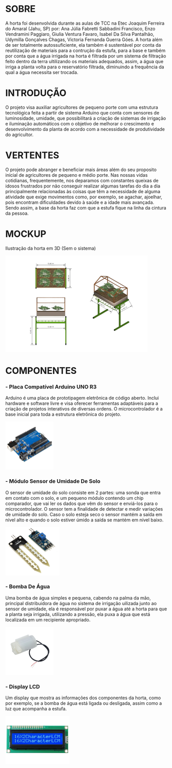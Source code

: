 # SOBRE
A horta foi desenvolvida durante as aulas de TCC na Etec Joaquim Ferreira do Amaral (Jahu, SP) por: Ana Júlia Fabretti Sabbadini Francisco, Enzo Vendramini Paggiaro, Giulia Ventura Favaro, Isabel Da Silva Pantalhão, Udymilla Gonçalves Chagas, Victoria Fernanda Guerra Góes. A horta além de ser totalmente autossuficiente, ela também é sustentável por conta da reutilização de materiais para a contrução da estufa, para a base e também por conta que a água irrigada na horta é filtrada por um sistema de filtração feito dentro da terra ultilizando os materiais adequados, assim, a água que irriga a planta volta para o reservatório filtrada, diminuindo a frequência da qual a água necessita ser trocada.

# INTRODUÇÃO
O projeto visa auxiliar agricultores de pequeno porte com uma estrutura tecnológica feita a partir de sistema Arduino que conta com sensores de luminosidade, umidade, que possibilitará a criação de sistemas de irrigação e iluminação automáticos com o objetivo de melhorar o crescimento e desenvolvimento da planta de acordo com a necessidade de produtividade do agricultor.

# VERTENTES
O projeto pode abranger e beneficiar mais áreas além do seu proposito inicial de agricultores de pequeno e médio porte. Nas nossas vidas cotidianas, frequentemente, nos deparamos com constantes queixas de idosos frustrados por não conseguir realizar algumas tarefas do dia a dia principalmente relacionadas às coisas que têm a necessidade de alguma atividade que exige movimentos como, por exemplo, se agachar, ajoelhar, pois encontram dificuldades devido à saúde e a idade mais avançada. Sendo assim, a base da horta faz com que a estufa fique na linha da cintura da pessoa.

# MOCKUP
Ilustração da horta em 3D (Sem o sistema)

<img src="https://github.com/enzoven/Horta-Inteligente/blob/main/Horta_Inteligente/images/mockups.png?raw=true" height="300">

# COMPONENTES
### - Placa Compatível Arduino UNO R3
Arduino é uma placa de prototipagem eletrônica de código aberto. Inclui hardware e software livre e visa oferecer ferramentas adaptáveis para a criação de projetos interativos de diversas ordens. O microcontrolador é a base inicial para toda a estrutura eletrônica do projeto.

<img src="https://github.com/enzoven/Horta-Inteligente/blob/main/Horta_Inteligente/images/arduinouno.png?raw=true" height="150">

### - Módulo Sensor de Umidade De Solo 
O sensor de umidade do solo consiste em 2 partes: uma sonda que entra em contato com o solo, e um pequeno módulo contendo um chip comparador, que vai ler os dados que vêm do sensor e enviá-los para o microcontrolador. O sensor tem a finalidade de detectar e medir variações de umidade do solo. Caso o solo esteja seco o sensor mantém a saída em nível alto e quando o solo estiver úmido a saída se mantém em nível baixo.

<img src="https://github.com/enzoven/Horta-Inteligente/blob/main/Horta_Inteligente/images/sensorumidade.png?raw=true" height="150">

### - Bomba De Água 
Uma bomba de água simples e pequena, cabendo na palma da mão, principal distribuidora de água no sistema de irrigação uilizada junto ao sensor de umidade, ela é responsável por puxar a água até a horta para que a planta seja irrigada, utilizando a pressão, ela puxa a água que está localizada em um recipiente apropriado.

<img src="https://github.com/enzoven/Horta-Inteligente/blob/main/Horta_Inteligente/images/bombinha.png?raw=true" height="150">

### - Display LCD
Um display que mostra as informações dos componentes da horta, como por exemplo, se a bomba de água está ligada ou desligada, assim como a luz que acompanha a estufa.

<img src="https://github.com/enzoven/Horta-Inteligente/blob/main/Horta_Inteligente/images/displaylcd.png?raw=true" height="150">
